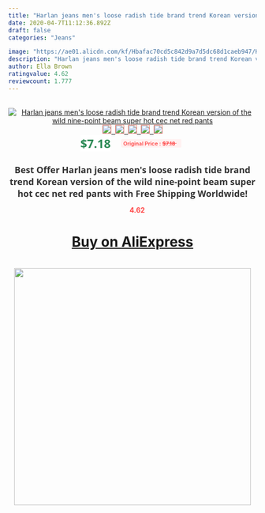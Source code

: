 ```yaml
---
title: "Harlan jeans men's loose radish tide brand trend Korean version of the wild nine-point beam super hot cec net red pants"
date: 2020-04-7T11:12:36.892Z
draft: false
categories: "Jeans"

image: "https://ae01.alicdn.com/kf/Hbafac70cd5c842d9a7d5dc68d1caeb947/Harlan-jeans-men-s-loose-radish-tide-brand-trend-Korean-version-of-the-wild-nine-point.jpg"
description: "Harlan jeans men's loose radish tide brand trend Korean version of the wild nine-point beam super hot cec net red pants"
author: Ella Brown
ratingvalue: 4.62
reviewcount: 1.777
---
```

<br>
<div style="text-align: center;">
<a href="https://s.click.aliexpress.com/e/_9xogIp" target="_blank" rel="nofollow noopener noreferrer"><img alt="Harlan jeans men's loose radish tide brand trend Korean version of the wild nine-point beam super hot cec net red pants" class="magnifier-image" src="https://ae01.alicdn.com/kf/Hbafac70cd5c842d9a7d5dc68d1caeb947/Harlan-jeans-men-s-loose-radish-tide-brand-trend-Korean-version-of-the-wild-nine-point.jpg_640x640.jpg">
<br>
<img style="border:1px solid salmon" src="https://ae01.alicdn.com/kf/Hbafac70cd5c842d9a7d5dc68d1caeb947/Harlan-jeans-men-s-loose-radish-tide-brand-trend-Korean-version-of-the-wild-nine-point.jpg_120x120.jpg">&nbsp;&nbsp;<img style="border:1px solid salmon" src="https://ae01.alicdn.com/kf/H056dc26e06044eb4b30a51f2bbb95035T/Harlan-jeans-men-s-loose-radish-tide-brand-trend-Korean-version-of-the-wild-nine-point.jpg_120x120.jpg">&nbsp;&nbsp;<img style="border:1px solid salmon" src="https://ae01.alicdn.com/kf/Hdd3975f0a67f4113a0dcf9ae04eca05aI/Harlan-jeans-men-s-loose-radish-tide-brand-trend-Korean-version-of-the-wild-nine-point.jpg_120x120.jpg">&nbsp;&nbsp;<img style="border:1px solid salmon" src="https://ae01.alicdn.com/kf/H2d166b2260b04b009a27bfc9570d366d8/Harlan-jeans-men-s-loose-radish-tide-brand-trend-Korean-version-of-the-wild-nine-point.jpg_120x120.jpg">&nbsp;&nbsp;<img style="border:1px solid salmon" src="https://ae01.alicdn.com/kf/Hea0a2dd8dd034a22aadba54d056a3060Y/Harlan-jeans-men-s-loose-radish-tide-brand-trend-Korean-version-of-the-wild-nine-point.jpg_120x120.jpg"></a></div><br0>
<div style="text-align: center;"><span style="background-color: white; border: 0px; box-sizing: border-box; color: seagreen; display: inline-block; font-family: &quot;open sans&quot; , &quot;arial&quot; , &quot;helvetica&quot; , sans-serif , &quot;heiti&quot;; font-size: 24px; font-stretch: inherit; font-weight: 700; line-height: inherit; margin: 0px 10px 0px 0px; padding: 0px; vertical-align: middle;">$7.18 </span>
<span style="background: rgb(255 , 241 , 241); border-radius: 3px; border: 0px; box-sizing: border-box; color: #ff4747; display: inline-block; font-family: inherit; font-size: 12px; font-stretch: inherit; font-style: inherit; font-variant: inherit; font-weight: 600; line-height: inherit; margin: 0px; padding: 2px 5px; transform: scale(0.9); vertical-align: middle;">Original Price : <b style="text-decoration: line-through;">$7.18 </b> &nbsp;&nbsp;</span></div>
<h1 style="color: #333333; display: inline-block; font-family: &quot;open sans&quot; , &quot;arial&quot; , &quot;helvetica&quot; , sans-serif , &quot;heiti&quot;; font-size: 18px; font-stretch: inherit; font-weight: 700; text-align: center;">Best Offer Harlan jeans men's loose radish tide brand trend Korean version of the wild nine-point beam super hot cec net red pants with Free Shipping Worldwide!</h1>
<div style="color: #ff4747; text-align: center;">
<img src="https://4.bp.blogspot.com/-M0ZcTcb-5uY/XleCXlxnR4I/AAAAAAAAAEc/OrjgMkXV1oMQFaCRZj5HQwOCBcu3w1FegCPcBGAYYCw/s1600/star.png" style="height: 15px;">&nbsp;<b>4.62</b></div>
<div class="button_cont" align="center"><a class="buynow_a" href="https://s.click.aliexpress.com/e/_9xogIp" target="_blank" rel="nofollow noopener noreferrer"><H1>Buy on AliExpress</H1></a></div><br>
<div class="separator" style="clear: both; text-align: center;">
<img src="https://lh3.googleusercontent.com/-pTy5HemUv9M/XlePHvY0dAI/AAAAAAAAAE4/0nX5iRUoIWY8eMW9Dpxeirr157OZliDIgCLcBGAsYHQ/s1600/badge.gif" width="480">
</div>

